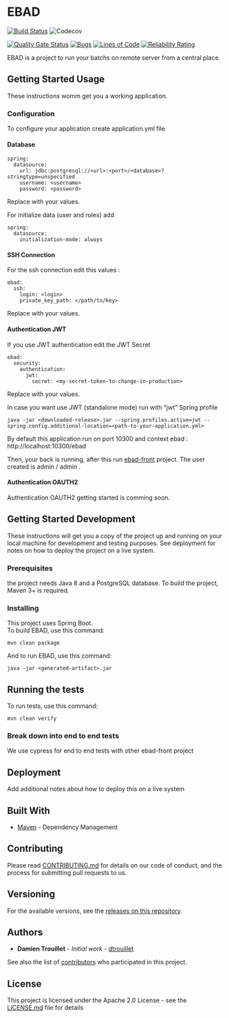 # EBAD
[![Build Status](https://travis-ci.org/informatique-cdc/ebad.svg?branch=master)](https://travis-ci.org/informatique-cdc/ebad)
![Codecov](https://img.shields.io/codecov/c/github/informatique-cdc/ebad)

[![Quality Gate Status](https://sonarcloud.io/api/project_badges/measure?project=informatique-cdc_ebad&metric=alert_status)](https://sonarcloud.io/dashboard?id=informatique-cdc_ebad)
[![Bugs](https://sonarcloud.io/api/project_badges/measure?project=informatique-cdc_ebad&metric=bugs)](https://sonarcloud.io/dashboard?id=informatique-cdc_ebad)
[![Lines of Code](https://sonarcloud.io/api/project_badges/measure?project=informatique-cdc_ebad&metric=ncloc)](https://sonarcloud.io/dashboard?id=informatique-cdc_ebad)
[![Reliability Rating](https://sonarcloud.io/api/project_badges/measure?project=informatique-cdc_ebad&metric=reliability_rating)](https://sonarcloud.io/dashboard?id=informatique-cdc_ebad)


EBAD is a project to run your batchs on remote server from a central place.

## Getting Started Usage
These instructions womm get you a working application.

### Configuration
To configure your application create application.yml file

#### Database
```
spring:
  datasource:
    url: jdbc:postgresql://<url>:<port>/<database>?stringtype=unspecified
    username: <username>
    password: <password>
```
Replace <xxx> with your values.

For initialize data (user and roles) add

```
spring:
  datasource:
    initialization-mode: always
```

#### SSH Connection
For the ssh connection edit this values :

```
ebad:
  ssh:
    login: <login>
    private_key_path: </path/to/key>
```
Replace <xxx> with your values.

#### Authentication JWT
If you use JWT authentication edit the JWT Secret
```
ebad:
  security:
    authentication:
      jwt:
        secret: <my-secret-token-to-change-in-production>
```
Replace <xxx> with your values.

In case you want use JWT (standalone mode) run with "jwt" Spring profile 
```
java -jar <downloaded-release>.jar --spring.profiles.active=jwt --spring.config.additional-location=<path-to-your-application.yml>
```

By default this application run on port 10300 and context ebad : http://localhost:10300/ebad

Then, your back is running, after this run [ebad-front](http://github.com/informatique-cdc/ebad-front) project.
The user created is admin / admin .

#### Authentication OAUTH2
Authentication OAUTH2 getting started is comming soon.



## Getting Started Development

These instructions will get you a copy of the project up and running on your local machine for development and testing purposes. See deployment for notes on how to deploy the project on a live system.

### Prerequisites

the project needs Java 8 and a PostgreSQL database.
To build the project, Maven 3+ is required.

### Installing

This project uses Spring Boot.  
To build EBAD, use this command:

```
mvn clean package
```

And to run EBAD, use this command:

```
java -jar <generated-artifact>.jar
```


## Running the tests

To run tests, use this command:

```
mvn clean verify
```

### Break down into end to end tests

We use cypress for end to end tests with other ebad-front project


## Deployment

Add additional notes about how to deploy this on a live system


## Built With

* [Maven](https://maven.apache.org/) - Dependency Management


## Contributing

Please read [CONTRIBUTING.md](CONTRIBUTING.md) for details on our code of conduct, and the process for submitting pull requests to us.


## Versioning

For the available versions, see the [releases on this repository](https://github.com/informatique-cdc/ebad/releases). 


## Authors

* **Damien Trouillet** - *Initial work* - [dtrouillet](https://github.com/dtrouillet)

See also the list of [contributors](https://github.com/informatique-cdc/ebad/contributors) who participated in this project.


## License

This project is licensed under the Apache 2.0 License - see the [LICENSE.md](LICENSE.md) file for details
